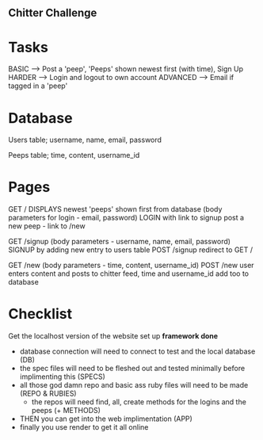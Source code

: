 ## Chitter Challenge

# Tasks
BASIC --> Post a 'peep', 'Peeps' shown newest first (with time), Sign Up 
HARDER --> Login and logout to own account 
ADVANCED --> Email if tagged in a 'peep'

# Database
Users table;
username, name, email, password

Peeps table;
time, content, username_id


# Pages 
GET / 
DISPLAYS newest 'peeps' shown first from database
(body parameters for login - email, password)
LOGIN with link to signup
post a new peep - link to /new

GET /signup
(body parameters - username, name, email, password)
SIGNUP by adding new entry to users table
POST /signup
redirect to GET /

GET /new
(body parameters - time, content, username_id)
POST /new
user enters content and posts to chitter feed, time and username_id add too to database


# Checklist 

Get the localhost version of the website set up **framework done**
- database connection will need to connect to test and the local database (DB)
- the spec files will need to be fleshed out and tested minimally before implimenting this (SPECS)
- all those god damn repo and basic ass ruby files will need to be made (REPO & RUBIES)
    - the repos will need find, all, create methods for the logins and the peeps (+ METHODS)
- THEN you can get into the web implimentation (APP)
- finally you use render to get it all online